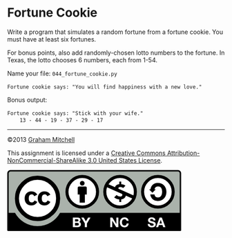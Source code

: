 # Fortune Cookie


Write a program that simulates a random fortune from a fortune cookie. You must have at least six fortunes.

For bonus points, also add randomly-chosen lotto numbers to the
fortune. In Texas, the lotto chooses 6 numbers, each from 1-54.

Name your file: `044_fortune_cookie.py`

```
Fortune cookie says: "You will find happiness with a new love."
```

Bonus output:
```
Fortune cookie says: "Stick with your wife."
    13 - 44 - 19 - 37 - 29 - 17

```

---


©2013 [Graham Mitchell]((https://programmingbydoing.com/))


This assignment is licensed under a
[Creative Commons Attribution-NonCommercial-ShareAlike 3.0 United States License](https://creativecommons.org/licenses/by-nc-sa/3.0/us/deed.en_US).  

![Creative Commons License](images/by-nc-sa.png)
